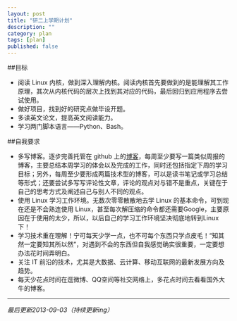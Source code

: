 ```yaml
---
layout: post
title: "研二上学期计划"
description: ""
category: plan
tags: [plan]
published: false
---
```



##目标
* 阅读 Linux 内核，做到深入理解内核。阅读内核首先要做到的是能理解其工作原理，其次从内核代码的层次上找到其对应的代码，最后回归到应用程序去尝试使用。
* 做好项目，找到好的研究点做毕设开题。
* 多读英文论文，提高英文阅读能力。
* 学习两门脚本语言——Python、Bash。


##自我要求
* 多写博客。逐步完善托管在 github 上的[博客](http://hazirguo.github.com "My Blog")，每周至少要写一篇类似周报的博客，主要总结本周学习的体会以及完成的工作，同时还包括指定下周的学习目标；另外，每周至少要形成两篇技术型的博客，可以是读书笔记或学习总结等形式；还要尝试多写写评论性文章，评论的观点对与错不是重点，关键在于自己的思考方式及阐述自己与别人不同的观点。
* 使用 Linux 学习工作环境。无数次零零散散地去学 Linux 的基本命令，可到现在还是不会熟连使用 Linux，甚至每次解压缩的命令都还需要Google，主要原因在于使用的太少，所以，以后自己的学习工作环境坚决彻底地转到Linux下！
* 学习技术重在理解！宁可每天少学一点，也不可每个东西只学点皮毛！“知其然一定要知其所以然”，对遇到不会的东西但自我感觉确实很重要，一定要想办法花时间弄明白。
* 关注 IT 前沿的技术，尤其是大数据、云计算、移动互联网的最新发展方向及趋势。
* 每天少花点时间在逛微博、QQ空间等社交网络上，多花点时间去看看国外大牛的博客。


----
*最后更新2013-09-03（持续更新ing）*
